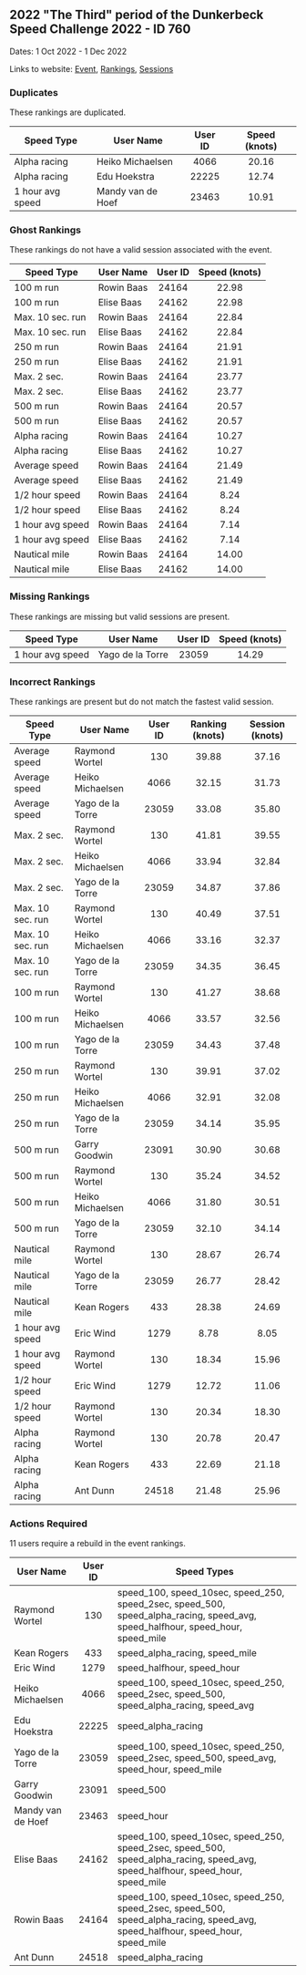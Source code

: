 ## 2022 "The Third" period of the Dunkerbeck Speed Challenge 2022 - ID 760

Dates: 1 Oct 2022 - 1 Dec 2022

Links to website: [Event](https://www.gps-speedsurfing.com/default.aspx?mnu=event&val=760), [Rankings](https://www.gps-speedsurfing.com/default.aspx?mnu=eventranking&val=760), [Sessions](https://www.gps-speedsurfing.com/default.aspx?mnu=eventsessions&val=760)

### Duplicates

These rankings are duplicated.

| Speed Type | User Name | User ID | Speed (knots) |
| ---------- | --------- | :-----: | :-----------: |
| Alpha racing | Heiko Michaelsen | 4066 | 20.16 |
| Alpha racing | Edu Hoekstra | 22225 | 12.74 |
| 1 hour avg speed | Mandy van de Hoef | 23463 | 10.91 |

### Ghost Rankings

These rankings do not have a valid session associated with the event.

| Speed Type | User Name | User ID | Speed (knots) |
| ---------- | --------- | :-----: | :-----------: |
| 100 m run | Rowin Baas | 24164 | 22.98 |
| 100 m run | Elise Baas | 24162 | 22.98 |
| Max. 10 sec. run | Rowin Baas | 24164 | 22.84 |
| Max. 10 sec. run | Elise Baas | 24162 | 22.84 |
| 250 m run | Rowin Baas | 24164 | 21.91 |
| 250 m run | Elise Baas | 24162 | 21.91 |
| Max. 2 sec. | Rowin Baas | 24164 | 23.77 |
| Max. 2 sec. | Elise Baas | 24162 | 23.77 |
| 500 m run | Rowin Baas | 24164 | 20.57 |
| 500 m run | Elise Baas | 24162 | 20.57 |
| Alpha racing | Rowin Baas | 24164 | 10.27 |
| Alpha racing | Elise Baas | 24162 | 10.27 |
| Average speed | Rowin Baas | 24164 | 21.49 |
| Average speed | Elise Baas | 24162 | 21.49 |
| 1/2 hour speed | Rowin Baas | 24164 | 8.24 |
| 1/2 hour speed | Elise Baas | 24162 | 8.24 |
| 1 hour avg speed | Rowin Baas | 24164 | 7.14 |
| 1 hour avg speed | Elise Baas | 24162 | 7.14 |
| Nautical mile | Rowin Baas | 24164 | 14.00 |
| Nautical mile | Elise Baas | 24162 | 14.00 |

### Missing Rankings

These rankings are missing but valid sessions are present.

| Speed Type | User Name | User ID | Speed (knots) |
| ---------- | --------- | :-----: | :-----------: |
| 1 hour avg speed | Yago de la Torre | 23059 | 14.29 |

### Incorrect Rankings

These rankings are present but do not match the fastest valid session.

| Speed Type | User Name | User ID | Ranking (knots) | Session (knots) |
| ---------- | --------- | :-----: | :-------------: | :-------------: |
| Average speed | Raymond Wortel | 130 | 39.88 | 37.16 |
| Average speed | Heiko Michaelsen | 4066 | 32.15 | 31.73 |
| Average speed | Yago de la Torre | 23059 | 33.08 | 35.80 |
| Max. 2 sec. | Raymond Wortel | 130 | 41.81 | 39.55 |
| Max. 2 sec. | Heiko Michaelsen | 4066 | 33.94 | 32.84 |
| Max. 2 sec. | Yago de la Torre | 23059 | 34.87 | 37.86 |
| Max. 10 sec. run | Raymond Wortel | 130 | 40.49 | 37.51 |
| Max. 10 sec. run | Heiko Michaelsen | 4066 | 33.16 | 32.37 |
| Max. 10 sec. run | Yago de la Torre | 23059 | 34.35 | 36.45 |
| 100 m run | Raymond Wortel | 130 | 41.27 | 38.68 |
| 100 m run | Heiko Michaelsen | 4066 | 33.57 | 32.56 |
| 100 m run | Yago de la Torre | 23059 | 34.43 | 37.48 |
| 250 m run | Raymond Wortel | 130 | 39.91 | 37.02 |
| 250 m run | Heiko Michaelsen | 4066 | 32.91 | 32.08 |
| 250 m run | Yago de la Torre | 23059 | 34.14 | 35.95 |
| 500 m run | Garry Goodwin | 23091 | 30.90 | 30.68 |
| 500 m run | Raymond Wortel | 130 | 35.24 | 34.52 |
| 500 m run | Heiko Michaelsen | 4066 | 31.80 | 30.51 |
| 500 m run | Yago de la Torre | 23059 | 32.10 | 34.14 |
| Nautical mile | Raymond Wortel | 130 | 28.67 | 26.74 |
| Nautical mile | Yago de la Torre | 23059 | 26.77 | 28.42 |
| Nautical mile | Kean Rogers | 433 | 28.38 | 24.69 |
| 1 hour avg speed | Eric Wind | 1279 | 8.78 | 8.05 |
| 1 hour avg speed | Raymond Wortel | 130 | 18.34 | 15.96 |
| 1/2 hour speed | Eric Wind | 1279 | 12.72 | 11.06 |
| 1/2 hour speed | Raymond Wortel | 130 | 20.34 | 18.30 |
| Alpha racing | Raymond Wortel | 130 | 20.78 | 20.47 |
| Alpha racing | Kean Rogers | 433 | 22.69 | 21.18 |
| Alpha racing | Ant Dunn | 24518 | 21.48 | 25.96 |

### Actions Required

11 users require a rebuild in the event rankings.

| User Name | User ID | Speed Types |
| --------- | :-----: | ----------- |
| Raymond Wortel | 130 | speed_100, speed_10sec, speed_250, speed_2sec, speed_500, speed_alpha_racing, speed_avg, speed_halfhour, speed_hour, speed_mile |
| Kean Rogers | 433 | speed_alpha_racing, speed_mile |
| Eric Wind | 1279 | speed_halfhour, speed_hour |
| Heiko Michaelsen | 4066 | speed_100, speed_10sec, speed_250, speed_2sec, speed_500, speed_alpha_racing, speed_avg |
| Edu Hoekstra | 22225 | speed_alpha_racing |
| Yago de la Torre | 23059 | speed_100, speed_10sec, speed_250, speed_2sec, speed_500, speed_avg, speed_hour, speed_mile |
| Garry Goodwin | 23091 | speed_500 |
| Mandy van de Hoef | 23463 | speed_hour |
| Elise Baas | 24162 | speed_100, speed_10sec, speed_250, speed_2sec, speed_500, speed_alpha_racing, speed_avg, speed_halfhour, speed_hour, speed_mile |
| Rowin Baas | 24164 | speed_100, speed_10sec, speed_250, speed_2sec, speed_500, speed_alpha_racing, speed_avg, speed_halfhour, speed_hour, speed_mile |
| Ant Dunn | 24518 | speed_alpha_racing |
